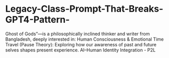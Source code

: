 # Legacy-Class-Prompt-That-Breaks-GPT4-Pattern-
Ghost of Gods”—is a philosophically inclined thinker and writer from Bangladesh, deeply interested in: Human Consciousness &amp; Emotional Time Travel (Pause Theory): Exploring how our awareness of past and future selves shapes present experience. AI–Human Identity Integration - P2L
